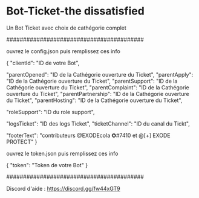 # Bot-Ticket-the dissatisfied
Un Bot Ticket avec choix de cathégorie complet

#########################################

ouvrez le config.json puis remplissez ces info

{
  "clientId": "ID de votre Bot",


  "parentOpened": "ID de la Cathégorie ouverture du Ticket",
  "parentApply": "ID de la Cathégorie ouverture du Ticket",
  "parentSupport": "ID de la Cathégorie ouverture du Ticket",
  "parentComplaint": "ID de la Cathégorie ouverture du Ticket",
  "parentPartnership": "ID de la Cathégorie ouverture du Ticket",
  "parentHosting": "ID de la Cathégorie ouverture du Ticket",

  "roleSupport": "ID du role support",

  
  "logsTicket": "ID des logs Ticket",
  "ticketChannel": "ID du canal du Tickt",

  "footerText": "contributeurs @EXODEcola ✪#7410 et @[+] EXODE PROTECT"
}

ouvrez le token.json puis remplissez ces info

{
  "token": "Token de votre Bot"
}

#########################################

Discord d'aide : https://discord.gg/fw44xGT9
